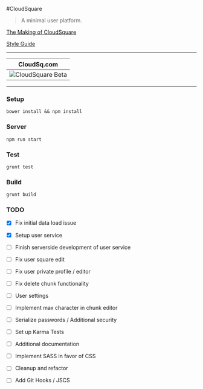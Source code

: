 #CloudSquare

> A minimal user platform.

[The Making of CloudSquare](https://medium.com/@gregbabula/the-making-of-cloudsquare-3d976d00ed30)

[Style Guide](https://github.com/airbnb/javascript)


* * *

CloudSq.com | 
------------ | 
![CloudSquare Beta](http://i58.tinypic.com/292mvpf.png) | 

* * *


### Setup

```
bower install && npm install
```


### Server

```
npm run start
```


### Test

```
grunt test
```


### Build

```
grunt build
```


### TODO

* [x] Fix initial data load issue 
* [x] Setup user service
* [ ] Finish serverside development of user service
* [ ] Fix user square edit
* [ ] Fix user private profile / editor
* [ ] Fix delete chunk functionality 
* [ ] User settings
* [ ] Implement max character in chunk editor
* [ ] Serialize passwords / Additional security
* [ ] Set up Karma Tests
* [ ] Additional documentation
* [ ] Implement SASS in favor of CSS
* [ ] Cleanup and refactor
* [ ] Add Git Hooks / JSCS

